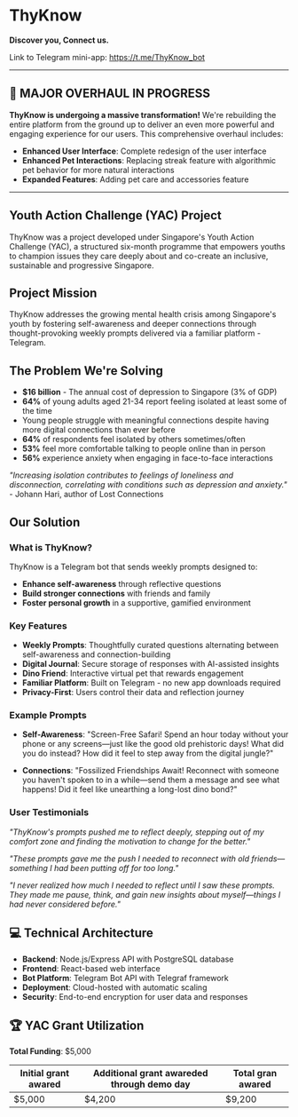 # ThyKnow

**Discover you, Connect us.**

Link to Telegram mini-app: https://t.me/ThyKnow_bot

---

## 🚀 MAJOR OVERHAUL IN PROGRESS

**ThyKnow is undergoing a massive transformation!** We're rebuilding the entire platform from the ground up to deliver an even more powerful and engaging experience for our users. This comprehensive overhaul includes:

- **Enhanced User Interface**: Complete redesign of the user interface
- **Enhanced Pet Interactions**: Replacing streak feature with algorithmic pet behavior for more natural interactions
- **Expanded Features**: Adding pet care and accessories feature

---

## Youth Action Challenge (YAC) Project

ThyKnow was a project developed under Singapore's Youth Action Challenge (YAC), a structured six-month programme that empowers youths to champion issues they care deeply about and co-create an inclusive, sustainable and progressive Singapore.

## Project Mission

ThyKnow addresses the growing mental health crisis among Singapore's youth by fostering self-awareness and deeper connections through thought-provoking weekly prompts delivered via a familiar platform - Telegram.

## The Problem We're Solving

- **$16 billion** - The annual cost of depression to Singapore (3% of GDP)
- **64%** of young adults aged 21-34 report feeling isolated at least some of the time
- Young people struggle with meaningful connections despite having more digital connections than ever before
- **64%** of respondents feel isolated by others sometimes/often
- **53%** feel more comfortable talking to people online than in person
- **56%** experience anxiety when engaging in face-to-face interactions

*"Increasing isolation contributes to feelings of loneliness and disconnection, correlating with conditions such as depression and anxiety."* - Johann Hari, author of Lost Connections

## Our Solution

### What is ThyKnow?

ThyKnow is a Telegram bot that sends weekly prompts designed to:
- **Enhance self-awareness** through reflective questions
- **Build stronger connections** with friends and family
- **Foster personal growth** in a supportive, gamified environment

### Key Features

- **Weekly Prompts**: Thoughtfully curated questions alternating between self-awareness and connection-building
- **Digital Journal**: Secure storage of responses with AI-assisted insights
- **Dino Friend**: Interactive virtual pet that rewards engagement
- **Familiar Platform**: Built on Telegram - no new app downloads required
- **Privacy-First**: Users control their data and reflection journey

### Example Prompts

- **Self-Awareness**: "Screen-Free Safari! Spend an hour today without your phone or any screens—just like the good old prehistoric days! What did you do instead? How did it feel to step away from the digital jungle?"

- **Connections**: "Fossilized Friendships Await! Reconnect with someone you haven't spoken to in a while—send them a message and see what happens! Did it feel like unearthing a long-lost dino bond?"

### User Testimonials

*"ThyKnow's prompts pushed me to reflect deeply, stepping out of my comfort zone and finding the motivation to change for the better."*

*"These prompts gave me the push I needed to reconnect with old friends—something I had been putting off for too long."*

*"I never realized how much I needed to reflect until I saw these prompts. They made me pause, think, and gain new insights about myself—things I had never considered before."*

## 💻 Technical Architecture

- **Backend**: Node.js/Express API with PostgreSQL database
- **Frontend**: React-based web interface
- **Bot Platform**: Telegram Bot API with Telegraf framework
- **Deployment**: Cloud-hosted with automatic scaling
- **Security**: End-to-end encryption for user data and responses

## 🏆 YAC Grant Utilization

**Total Funding**: $5,000

| Initial grant awared | Additional grant awareded through demo day | Total gran awared |
|----------|------------|---------|
| $5,000 | $4,200 | $9,200 |